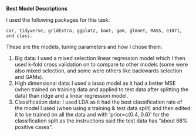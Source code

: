 **Best Model Descriptions**
  
I used the following packages for this task: 
  
`car, tidyverse, gridExtra, ggplot2, boot, gam, glmnet, MASS, e1071, and class.`
  
These are the models, tuning parameters and how I chose them:

1. Big data: I used a mixed selection linear regression model which I then used k-fold cross validation on to compare to other models (some were also mixed selection, and some were others like backwards selection and GAMs).
2. High dimensional data: I used a lasso model as it had a better MSE (when trained on training data and applied to test data after splitting the data) than ridge and a linear regression model.
3. Classification data: I used LDA as it had the best classification rate of the model I used (when using a training & test data split) and then edited it to be trained on all the data and with ‘prior=c(0.4, 0.6)’ for the classification split as the instructions said the test data has “about 68% positive cases”.

